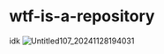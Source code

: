 # wtf-is-a-repository
idk
![Untitled107_20241128194031](https://github.com/user-attachments/assets/b3fa7a92-c85c-42b6-8256-2dd354d06271)
